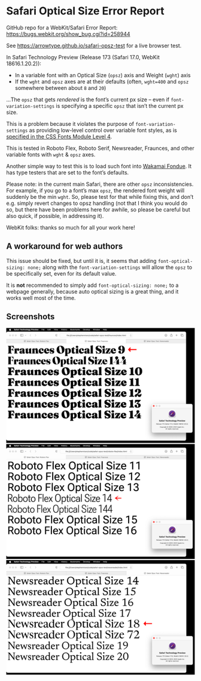 # Safari Optical Size Error Report

GitHub repo for a WebKit/Safari Error Report: https://bugs.webkit.org/show_bug.cgi?id=258944

See https://arrowtype.github.io/safari-opsz-test for a live browser test.

In Safari Technology Preview (Release 173 (Safari 17.0, WebKit 18616.1.20.2)):
- In a variable font with an Optical Size (`opsz`) axis and Weight (`wght`) axis
- If the `wght` and `opsz` axes are at their defaults (often, `wght=400` and `opsz` somewhere between about `8` and `20`)

...The `opsz` that gets *rendered* is the font’s current px size – even if `font-variation-settings` is specifying a specific `opsz` that isn’t the current px size. 

This is a problem because it violates the purpose of `font-variation-settings` as providing low-level control over variable font styles, as is [specified in the CSS Fonts Module Level 4]([url](https://drafts.csswg.org/css-fonts/#font-variation-settings-def)).

This is tested in Roboto Flex, Roboto Serif, Newsreader, Fraunces, and other variable fonts with `wght` & `opsz` axes.

Another simple way to test this is to load such font into [Wakamai Fondue](https://wakamaifondue.com/beta/). It has type testers that are set to the font’s defaults.

Please note: in the current main Safari, there are other `opsz` inconsistencies. For example, if you go to a font’s max `opsz`, the rendered font weight will suddenly be the min `wght`. So, please test for that while fixing this, and don’t e.g. simply revert changes to opsz handling (not that I think you would do so, but there have been problems here for awhile, so please be careful but also quick, if possible, in addressing it).

WebKit folks: thanks so much for all your work here!

## A workaround for web authors

This issue should be fixed, but until it is, it seems that adding `font-optical-sizing: none;` along with the `font-variation-settings` will allow the `opsz` to be specifically set, even for its default value.

It is **not** recommended to simply add `font-optical-sizing: none;` to a webpage generally, because auto optical sizing is a great thing, and it works well most of the time.

## Screenshots

![Safari Optical Size issue, Fraunces](images/safari-issue-opsz-fraunces.png)
![Safari Optical Size issue, Roboto Flex](images/safari-issue-opsz-robotoflex.png)
![Safari Optical Size issue, Newsreader](images/safari-issue-opsz-newsreader.png)
